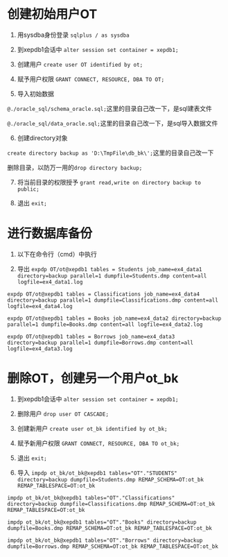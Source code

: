 # 创建初始用户OT
1. 用sysdba身份登录
``sqlplus / as sysdba``

2. 到xepdb1会话中
``alter session set container = xepdb1;``

3. 创建用户
``create user OT identified by ot;``

4. 赋予用户权限
``GRANT CONNECT, RESOURCE, DBA TO OT;``

5. 导入初始数据

``@./oracle_sql/schema_oracle.sql;``这里的目录自己改一下，是sql建表文件

``@./oracle_sql/data_oracle.sql;``这里的目录自己改一下，是sql导入数据文件

6. 创建directory对象

``create directory backup as 'D:\TmpFile\db_bk\';``这里的目录自己改一下

删除目录，以防万一用的`` drop directory backup; ``

7. 将当前目录的权限授予
``grant read,write on directory backup to public;``

8. 退出
``exit;``

# 进行数据库备份

1. 以下在命令行（cmd）中执行

2. 导出
``expdp OT/ot@xepdb1 tables = Students job_name=ex4_data1 directory=backup parallel=1 dumpfile=Students.dmp content=all logfile=ex4_data1.log``

``expdp OT/ot@xepdb1 tables = Classifications job_name=ex4_data4 directory=backup parallel=1 dumpfile=Classifications.dmp content=all logfile=ex4_data4.log``

``expdp OT/ot@xepdb1 tables = Books job_name=ex4_data2 directory=backup parallel=1 dumpfile=Books.dmp content=all logfile=ex4_data2.log``

``expdp OT/ot@xepdb1 tables = Borrows job_name=ex4_data3 directory=backup parallel=1 dumpfile=Borrows.dmp content=all logfile=ex4_data3.log``

# 删除OT，创建另一个用户ot_bk
1. 到xepdb1会话中
``alter session set container = xepdb1;``

2. 删除用户
``drop user OT CASCADE;``

3. 创建新用户
``create user ot_bk identified by ot_bk;``

4. 赋予新用户权限
``GRANT CONNECT, RESOURCE, DBA TO ot_bk;``

5. 退出
``exit;``

6. 导入
``impdp ot_bk/ot_bk@xepdb1 tables="OT"."STUDENTS" directory=backup dumpfile=Students.dmp REMAP_SCHEMA=OT:ot_bk REMAP_TABLESPACE=OT:ot_bk``

``impdp ot_bk/ot_bk@xepdb1 tables="OT"."Classifications" directory=backup dumpfile=Classifications.dmp REMAP_SCHEMA=OT:ot_bk REMAP_TABLESPACE=OT:ot_bk``

``impdp ot_bk/ot_bk@xepdb1 tables="OT"."Books" directory=backup dumpfile=Books.dmp REMAP_SCHEMA=OT:ot_bk REMAP_TABLESPACE=OT:ot_bk``

``impdp ot_bk/ot_bk@xepdb1 tables="OT"."Borrows" directory=backup dumpfile=Borrows.dmp REMAP_SCHEMA=OT:ot_bk REMAP_TABLESPACE=OT:ot_bk``
